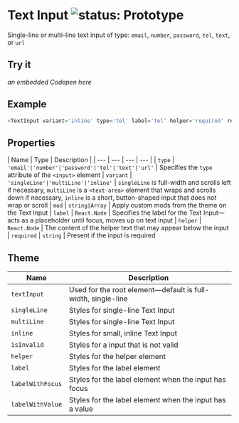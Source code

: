 # Text Input ![status: Prototype](https://img.shields.io/badge/status-prototype-orange.svg)

Single-line or multi-line text input of type: `email`, `number`, `password`, `tel`, `text`, or `url`

## Try it
_an embedded Codepen here_

## Example

```javascript
<TextInput variant='inline' type='tel' label='tel' helper='required' required />
```
## Properties

| Name | Type | Description |
| --- | --- | --- | --- |
| `type` | <code>'email'&#124;'number'&#124;'password'&#124;'tel'&#124;'text'&#124;'url'</code> | Specifies the `type` attribute of the `<input>` element
| `variant` | <code>'singleLine'&#124;'multiLine'&#124;'inline'</code> | `singleLine` is full-width and scrolls left if necessary, `multiLine` is a `<text-area>` element that wraps and scrolls down if necessary, `inline` is a short, button-shaped input that does not wrap or scroll
| `mod` | <code>string&#124;Array<string></code> | Apply custom mods from the theme on the Text Input
| `label` | `React.Node` | Specifies the label for the Text Input—acts as a placeholder until focus, moves up on text input
| `helper` | `React.Node` | The content of the helper text that may appear below the input
| `required` | `string` | Present if the input is required

## Theme

| Name | Description |
| ---  | ----------- |
| `textInput` | Used for the root element—default is full-width, single-line |
| `singleLine` | Styles for single-line Text Input|
| `multiLine` | Styles for single-line Text Input |
| `inline` | Styles for small, inline Text Input |
| `isInvalid` | Styles for a input that is not valid |
| `helper` | Styles for the helper element |
| `label` | Styles for the label element |
| `labelWithFocus` | Styles for the label element when the input has focus |
| `labelWithValue` | Styles for the label element when the input has a value |
